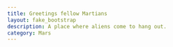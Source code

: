 ```yaml
---
title: Greetings fellow Martians
layout: fake_bootstrap
description: A place where aliens come to hang out.
category: Mars
---
```

